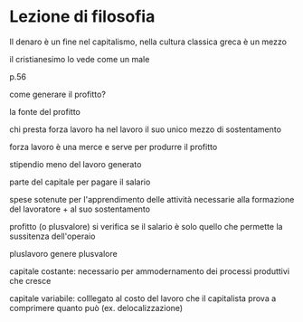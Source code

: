 # Lezione di filosofia


Il denaro è un fine nel capitalismo, nella cultura classica greca è un mezzo

il cristianesimo lo vede come un male

p.56

come generare il profitto?

la fonte del profitto

chi presta forza lavoro ha nel lavoro il suo unico mezzo di sostentamento

forza lavoro è una merce e serve per produrre il profitto

stipendio meno del lavoro generato


parte del capitale per pagare il salario

spese sotenute per l'apprendimento delle attività necessarie alla formazione del lavoratore + al suo sostentamento


profitto (o plusvalore) si verifica se il salario è solo quello che permette la sussitenza dell'operaio


pluslavoro genere plusvalore


capitale costante: necessario per ammodernamento dei processi produttivi
che cresce

capitale variabile: colllegato al costo del lavoro che il capitalista prova a comprimere quanto può (ex. delocalizzazione)

 
<!--stackedit_data:
eyJoaXN0b3J5IjpbNTgyNDUwNzg1XX0=
-->